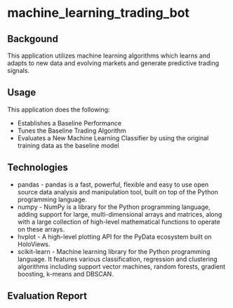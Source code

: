 # machine_learning_trading_bot

## Backgound

This application utilizes machine learning algorithms which learns and adapts to new data and evolving markets and generate predictive trading signals.

## Usage

This application does the following:
 * Establishes a Baseline Performance
 * Tunes the Baseline Trading Algorithm
 * Evaluates a New Machine Learning Classifier by using the original training data as    the baseline model

## Technologies
 * pandas - pandas is a fast, powerful, flexible and easy to use open source data             analysis and manipulation tool, built on top of the Python programming             language.
 * numpy -  NumPy is a library for the Python programming language, adding support for             large, multi-dimensional arrays and matrices, along with a large collection             of high-level mathematical functions to operate on these arrays.
 * hvplot - A high-level plotting API for the PyData ecosystem built on HoloViews.
 * scikit-learn - Machine learning library for the Python programming language. It                   features various classification, regression and clustering algorithms                   including support vector machines, random forests, gradient boosting,                   k-means and DBSCAN.


## Evaluation Report

